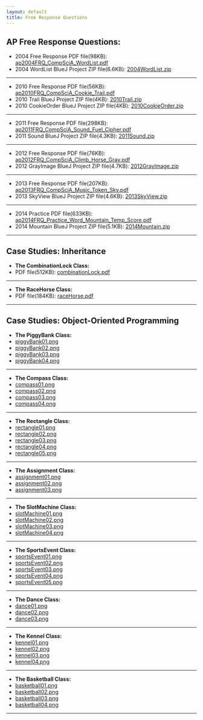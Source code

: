 ```yaml
---
layout: default
title: Free Response Questions
---
```


## AP Free Response Questions:

+ 2004 Free Response PDF file(98KB): [ap2004FRQ_CompSciA_WordList.pdf](/apcompsci3/assets/ap2004FRQ_CompSciA_WordList.pdf)
+ 2004 WordList BlueJ Project ZIP file(6.6KB): [2004WordList.zip](/apcompsci3/assets/2004WordList.zip)

---

+ 2010 Free Response PDF file(56KB): [ap2010FRQ_CompSciA_Cookie_Trail.pdf](/apcompsci3/assets/ap2010FRQ_CompSciA_Cookie_Trail.pdf)
+ 2010 Trail BlueJ Project ZIP file(4KB): [2010Trail.zip](/apcompsci3/assets/2010Trail.zip)
+ 2010 CookieOrder BlueJ Project ZIP file(4KB): [2010CookieOrder.zip](/apcompsci3/assets/2010CookieOrder.zip)

---

+ 2011 Free Response PDF file(298KB): [ap2011FRQ_CompSciA_Sound_Fuel_Cipher.pdf](/apcompsci3/assets/ap2011FRQ_CompSciA_Sound_Fuel_Cipher.pdf)
+ 2011 Sound BlueJ Project ZIP file(4.3KB): [2011Sound.zip](/apcompsci3/assets/2011Sound.zip)

---

+ 2012 Free Response PDF file(76KB): [ap2012FRQ_CompSciA_Climb_Horse_Gray.pdf](/apcompsci3/assets/ap2012FRQ_CompSciA_Climb_Horse_Gray.pdf)
+ 2012 GrayImage BlueJ Project ZIP file(4.7KB): [2012GrayImage.zip](/apcompsci3/assets/2012GrayImage.zip)

---

+ 2013 Free Response PDF file(207KB): [ap2013FRQ_CompSciA_Music_Token_Sky.pdf](/apcompsci3/assets/ap2013FRQ_CompSciA_Music_Token_Sky.pdf)
+ 2013 SkyView BlueJ Project ZIP file(4.6KB): [2013SkyView.zip](/apcompsci3/assets/2013SkyView.zip)

---

+ 2014 Practice PDF file(633KB): [ap2014FRQ_Practice_Word_Mountain_Temp_Score.pdf](/apcompsci3/assets/ap2014FRQ_Practice_Word_Mountain_Temp_Score.pdf)
+ 2014 Mountain BlueJ Project ZIP file(5.1KB): [2014Mountain.zip](/apcompsci3/assets/2014Mountain.zip)
<!-- + 2014 TemperatureGrid BlueJ Project ZIP file(6.6KB): [2014TemperatureGrid.zip](/apcompsci3/assets/2014TemperatureGrid.zip) -->

---

## Case Studies: Inheritance

+ **The CombinationLock Class:**
+ PDF file(512KB): [combinationLock.pdf](/apcompsci3/assets/combinationLock.pdf)

---

+ **The RaceHorse Class:**
+ PDF file(184KB): [raceHorse.pdf](/apcompsci3/assets/raceHorse.pdf)

---

## Case Studies: Object-Oriented Programming

+ **The PiggyBank Class:**
+ [piggyBank01.png](/apcompsci3/assets/piggyBank01.png)
+ [piggyBank02.png](/apcompsci3/assets/piggyBank02.png)
+ [piggyBank03.png](/apcompsci3/assets/piggyBank03.png)
+ [piggyBank04.png](/apcompsci3/assets/piggyBank04.png)

---

+ **The Compass Class:**
+ [compass01.png](/apcompsci3/assets/compass01.png)
+ [compass02.png](/apcompsci3/assets/compass02.png)
+ [compass03.png](/apcompsci3/assets/compass03.png)
+ [compass04.png](/apcompsci3/assets/compass04.png)

---

+ **The Rectangle Class:**
+ [rectangle01.png](/apcompsci3/assets/rectangle01.png)
+ [rectangle02.png](/apcompsci3/assets/rectangle02.png)
+ [rectangle03.png](/apcompsci3/assets/rectangle03.png)
+ [rectangle04.png](/apcompsci3/assets/rectangle04.png)
+ [rectangle05.png](/apcompsci3/assets/rectangle05.png)

---

+ **The Assignment Class:**
+ [assignment01.png](/apcompsci3/assets/assignment01.png)
+ [assignment02.png](/apcompsci3/assets/assignment02.png)
+ [assignment03.png](/apcompsci3/assets/assignment03.png)

---

+ **The SlotMachine Class:**
+ [slotMachine01.png](/apcompsci3/assets/slotMachine01.png)
+ [slotMachine02.png](/apcompsci3/assets/slotMachine02.png)
+ [slotMachine03.png](/apcompsci3/assets/slotMachine03.png)
+ [slotMachine04.png](/apcompsci3/assets/slotMachine04.png)

---

+ **The SportsEvent Class:**
+ [sportsEvent01.png](/apcompsci3/assets/sportsEvent01.png)
+ [sportsEvent02.png](/apcompsci3/assets/sportsEvent02.png)
+ [sportsEvent03.png](/apcompsci3/assets/sportsEvent03.png)
+ [sportsEvent04.png](/apcompsci3/assets/sportsEvent04.png)
+ [sportsEvent05.png](/apcompsci3/assets/sportsEvent05.png)

---

+ **The Dance Class:**
+ [dance01.png](/apcompsci3/assets/dance01.png)
+ [dance02.png](/apcompsci3/assets/dance02.png)
+ [dance03.png](/apcompsci3/assets/dance03.png)

---

+ **The Kennel Class:**
+ [kennel01.png](/apcompsci3/assets/kennel01.png)
+ [kennel02.png](/apcompsci3/assets/kennel02.png)
+ [kennel03.png](/apcompsci3/assets/kennel03.png)
+ [kennel04.png](/apcompsci3/assets/kennel04.png)

---

+ **The Basketball Class:**
+ [basketball01.png](/apcompsci3/assets/basketball01.png)
+ [basketball02.png](/apcompsci3/assets/basketball02.png)
+ [basketball03.png](/apcompsci3/assets/basketball03.png)
+ [basketball04.png](/apcompsci3/assets/basketball04.png)

---

<!--
+ 2011 Free Response PDF file(298KB): [ap2011FRQ_CompSciA_Sound_Fuel_Cipher.pdf](/apcompsci3/assets/ap2011FRQ_CompSciA_Sound_Fuel_Cipher.pdf)
+ 2011 Sound BlueJ Project ZIP file(4KB): [2011frqSound.zip](/apcompsci3/assets/2011frqSound.pdf)
-->

